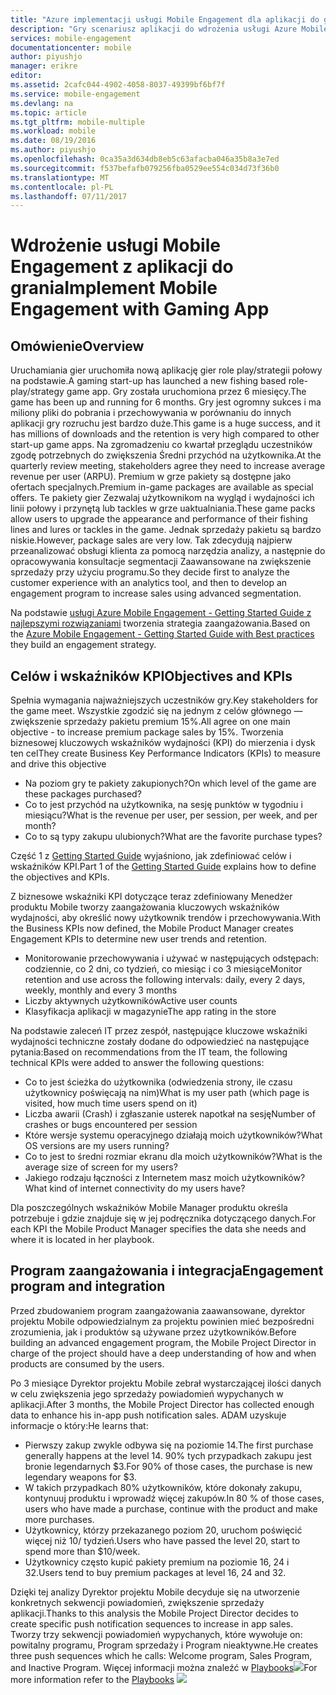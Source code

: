 ```yaml
---
title: "Azure implementacji usługi Mobile Engagement dla aplikacji do grania"
description: "Gry scenariusz aplikacji do wdrożenia usługi Azure Mobile Engagement"
services: mobile-engagement
documentationcenter: mobile
author: piyushjo
manager: erikre
editor: 
ms.assetid: 2cafc044-4902-4058-8037-49399bf6bf7f
ms.service: mobile-engagement
ms.devlang: na
ms.topic: article
ms.tgt_pltfrm: mobile-multiple
ms.workload: mobile
ms.date: 08/19/2016
ms.author: piyushjo
ms.openlocfilehash: 0ca35a3d634db8eb5c63afacba046a35b8a3e7ed
ms.sourcegitcommit: f537befafb079256fba0529ee554c034d73f36b0
ms.translationtype: MT
ms.contentlocale: pl-PL
ms.lasthandoff: 07/11/2017
---
```

# <a name="implement-mobile-engagement-with-gaming-app"></a><span data-ttu-id="1679d-103">Wdrożenie usługi Mobile Engagement z aplikacji do grania</span><span class="sxs-lookup"><span data-stu-id="1679d-103">Implement Mobile Engagement with Gaming App</span></span>
## <a name="overview"></a><span data-ttu-id="1679d-104">Omówienie</span><span class="sxs-lookup"><span data-stu-id="1679d-104">Overview</span></span>
<span data-ttu-id="1679d-105">Uruchamiania gier uruchomiła nową aplikację gier role play/strategii połowy na podstawie.</span><span class="sxs-lookup"><span data-stu-id="1679d-105">A gaming start-up has launched a new fishing based role-play/strategy game app.</span></span> <span data-ttu-id="1679d-106">Gry została uruchomiona przez 6 miesięcy.</span><span class="sxs-lookup"><span data-stu-id="1679d-106">The game has been up and running for 6 months.</span></span> <span data-ttu-id="1679d-107">Gry jest ogromny sukces i ma miliony pliki do pobrania i przechowywania w porównaniu do innych aplikacji gry rozruchu jest bardzo duże.</span><span class="sxs-lookup"><span data-stu-id="1679d-107">This game is a huge success, and it has millions of downloads and the retention is very high compared to other start-up game apps.</span></span> <span data-ttu-id="1679d-108">Na zgromadzeniu co kwartał przeglądu uczestników zgodę potrzebnych do zwiększenia Średni przychód na użytkownika.</span><span class="sxs-lookup"><span data-stu-id="1679d-108">At the quarterly review meeting, stakeholders agree they need to increase average revenue per user (ARPU).</span></span> <span data-ttu-id="1679d-109">Premium w grze pakiety są dostępne jako ofertach specjalnych.</span><span class="sxs-lookup"><span data-stu-id="1679d-109">Premium in-game packages are available as special offers.</span></span> <span data-ttu-id="1679d-110">Te pakiety gier Zezwalaj użytkownikom na wygląd i wydajności ich linii połowy i przynętą lub tackles w grze uaktualniania.</span><span class="sxs-lookup"><span data-stu-id="1679d-110">These game packs allow users to upgrade the appearance and performance of their fishing lines and lures or tackles in the game.</span></span> <span data-ttu-id="1679d-111">Jednak sprzedaży pakietu są bardzo niskie.</span><span class="sxs-lookup"><span data-stu-id="1679d-111">However, package sales are very low.</span></span> <span data-ttu-id="1679d-112">Tak zdecydują najpierw przeanalizować obsługi klienta za pomocą narzędzia analizy, a następnie do opracowywania konsultacje segmentacji Zaawansowane na zwiększenie sprzedaży przy użyciu programu.</span><span class="sxs-lookup"><span data-stu-id="1679d-112">So they decide first to analyze the customer experience with an analytics tool, and then to develop an engagement program to increase sales using advanced segmentation.</span></span>

<span data-ttu-id="1679d-113">Na podstawie [usługi Azure Mobile Engagement - Getting Started Guide z najlepszymi rozwiązaniami](mobile-engagement-getting-started-best-practices.md) tworzenia strategia zaangażowania.</span><span class="sxs-lookup"><span data-stu-id="1679d-113">Based on the [Azure Mobile Engagement - Getting Started Guide with Best practices](mobile-engagement-getting-started-best-practices.md) they build an engagement strategy.</span></span>

## <a name="objectives-and-kpis"></a><span data-ttu-id="1679d-114">Celów i wskaźników KPI</span><span class="sxs-lookup"><span data-stu-id="1679d-114">Objectives and KPIs</span></span>
<span data-ttu-id="1679d-115">Spełnia wymagania najważniejszych uczestników gry.</span><span class="sxs-lookup"><span data-stu-id="1679d-115">Key stakeholders for the game meet.</span></span> <span data-ttu-id="1679d-116">Wszystkie zgodzić się na jednym z celów głównego — zwiększenie sprzedaży pakietu premium 15%.</span><span class="sxs-lookup"><span data-stu-id="1679d-116">All agree on one main objective - to increase premium package sales by 15%.</span></span> <span data-ttu-id="1679d-117">Tworzenia biznesowej kluczowych wskaźników wydajności (KPI) do mierzenia i dysk ten cel</span><span class="sxs-lookup"><span data-stu-id="1679d-117">They create Business Key Performance Indicators (KPIs) to measure and drive this objective</span></span>

* <span data-ttu-id="1679d-118">Na poziom gry te pakiety zakupionych?</span><span class="sxs-lookup"><span data-stu-id="1679d-118">On which level of the game are these packages purchased?</span></span>
* <span data-ttu-id="1679d-119">Co to jest przychód na użytkownika, na sesję punktów w tygodniu i miesiącu?</span><span class="sxs-lookup"><span data-stu-id="1679d-119">What is the revenue per user, per session, per week, and per month?</span></span>
* <span data-ttu-id="1679d-120">Co to są typy zakupu ulubionych?</span><span class="sxs-lookup"><span data-stu-id="1679d-120">What are the favorite purchase types?</span></span>

<span data-ttu-id="1679d-121">Część 1 z [Getting Started Guide](mobile-engagement-getting-started-best-practices.md) wyjaśniono, jak zdefiniować celów i wskaźników KPI.</span><span class="sxs-lookup"><span data-stu-id="1679d-121">Part 1 of the [Getting Started Guide](mobile-engagement-getting-started-best-practices.md) explains how to define the objectives and KPIs.</span></span> 

<span data-ttu-id="1679d-122">Z biznesowe wskaźniki KPI dotyczące teraz zdefiniowany Menedżer produktu Mobile tworzy zaangażowania kluczowych wskaźników wydajności, aby określić nowy użytkownik trendów i przechowywania.</span><span class="sxs-lookup"><span data-stu-id="1679d-122">With the Business KPIs now defined, the Mobile Product Manager creates Engagement KPIs to determine new user trends and retention.</span></span>

* <span data-ttu-id="1679d-123">Monitorowanie przechowywania i używać w następujących odstępach: codziennie, co 2 dni, co tydzień, co miesiąc i co 3 miesiące</span><span class="sxs-lookup"><span data-stu-id="1679d-123">Monitor retention and use across the following intervals: daily, every 2 days, weekly, monthly and every 3 months</span></span>
* <span data-ttu-id="1679d-124">Liczby aktywnych użytkowników</span><span class="sxs-lookup"><span data-stu-id="1679d-124">Active user counts</span></span>
* <span data-ttu-id="1679d-125">Klasyfikacja aplikacji w magazynie</span><span class="sxs-lookup"><span data-stu-id="1679d-125">The app rating in the store</span></span>

<span data-ttu-id="1679d-126">Na podstawie zaleceń IT przez zespół, następujące kluczowe wskaźniki wydajności techniczne zostały dodane do odpowiedzieć na następujące pytania:</span><span class="sxs-lookup"><span data-stu-id="1679d-126">Based on recommendations from the IT team, the following technical KPIs were added to answer the following questions:</span></span>

* <span data-ttu-id="1679d-127">Co to jest ścieżka do użytkownika (odwiedzenia strony, ile czasu użytkownicy poświęcają na nim)</span><span class="sxs-lookup"><span data-stu-id="1679d-127">What is my user path (which page is visited, how much time users spend on it)</span></span>
* <span data-ttu-id="1679d-128">Liczba awarii (Crash) i zgłaszanie usterek napotkał na sesję</span><span class="sxs-lookup"><span data-stu-id="1679d-128">Number of crashes or bugs encountered per session</span></span>
* <span data-ttu-id="1679d-129">Które wersje systemu operacyjnego działają moich użytkowników?</span><span class="sxs-lookup"><span data-stu-id="1679d-129">What OS versions are my users running?</span></span>
* <span data-ttu-id="1679d-130">Co to jest to średni rozmiar ekranu dla moich użytkowników?</span><span class="sxs-lookup"><span data-stu-id="1679d-130">What is the average size of screen for my users?</span></span>
* <span data-ttu-id="1679d-131">Jakiego rodzaju łączności z Internetem masz moich użytkowników?</span><span class="sxs-lookup"><span data-stu-id="1679d-131">What kind of internet connectivity do my users have?</span></span>

<span data-ttu-id="1679d-132">Dla poszczególnych wskaźników Mobile Manager produktu określa potrzebuje i gdzie znajduje się w jej podręcznika dotyczącego danych.</span><span class="sxs-lookup"><span data-stu-id="1679d-132">For each KPI the Mobile Product Manager specifies the data she needs and where it is located in her playbook.</span></span>

## <a name="engagement-program-and-integration"></a><span data-ttu-id="1679d-133">Program zaangażowania i integracja</span><span class="sxs-lookup"><span data-stu-id="1679d-133">Engagement program and integration</span></span>
<span data-ttu-id="1679d-134">Przed zbudowaniem program zaangażowania zaawansowane, dyrektor projektu Mobile odpowiedzialnym za projektu powinien mieć bezpośredni zrozumienia, jak i produktów są używane przez użytkowników.</span><span class="sxs-lookup"><span data-stu-id="1679d-134">Before building an advanced engagement program, the Mobile Project Director in charge of the project should have a deep understanding of how and when products are consumed by the users.</span></span>

<span data-ttu-id="1679d-135">Po 3 miesiące Dyrektor projektu Mobile zebrał wystarczającej ilości danych w celu zwiększenia jego sprzedaży powiadomień wypychanych w aplikacji.</span><span class="sxs-lookup"><span data-stu-id="1679d-135">After 3 months, the Mobile Project Director has collected enough data to enhance his in-app push notification sales.</span></span> <span data-ttu-id="1679d-136">ADAM uzyskuje informacje o który:</span><span class="sxs-lookup"><span data-stu-id="1679d-136">He learns that:</span></span>

* <span data-ttu-id="1679d-137">Pierwszy zakup zwykle odbywa się na poziomie 14.</span><span class="sxs-lookup"><span data-stu-id="1679d-137">The first purchase generally happens at the level 14.</span></span> <span data-ttu-id="1679d-138">90% tych przypadkach zakupu jest bronie legendarnych $3.</span><span class="sxs-lookup"><span data-stu-id="1679d-138">For 90% of those cases, the purchase is new legendary weapons for $3.</span></span>
* <span data-ttu-id="1679d-139">W takich przypadkach 80% użytkowników, które dokonały zakupu, kontynuuj produktu i wprowadź więcej zakupów.</span><span class="sxs-lookup"><span data-stu-id="1679d-139">In 80 % of those cases, users who have made a purchase, continue with the product and make more purchases.</span></span>
* <span data-ttu-id="1679d-140">Użytkownicy, którzy przekazanego poziom 20, uruchom poświęcić więcej niż 10/ tydzień.</span><span class="sxs-lookup"><span data-stu-id="1679d-140">Users who have passed the level 20, start to spend more than $10/week.</span></span>
* <span data-ttu-id="1679d-141">Użytkownicy często kupić pakiety premium na poziomie 16, 24 i 32.</span><span class="sxs-lookup"><span data-stu-id="1679d-141">Users tend to buy premium packages at level 16, 24 and 32.</span></span>

<span data-ttu-id="1679d-142">Dzięki tej analizy Dyrektor projektu Mobile decyduje się na utworzenie konkretnych sekwencji powiadomień, zwiększenie sprzedaży aplikacji.</span><span class="sxs-lookup"><span data-stu-id="1679d-142">Thanks to this analysis the Mobile Project Director decides to create specific push notification sequences to increase in app sales.</span></span> <span data-ttu-id="1679d-143">Tworzy trzy sekwencji powiadomień wypychanych, które wywołuje on: powitalny programu, Program sprzedaży i Program nieaktywne.</span><span class="sxs-lookup"><span data-stu-id="1679d-143">He creates three push sequences which he calls: Welcome program, Sales Program, and Inactive Program.</span></span> <span data-ttu-id="1679d-144">Więcej informacji można znaleźć w [Playbooks](https://github.com/Azure/azure-mobile-engagement-samples/tree/master/Playbooks)![][1]</span><span class="sxs-lookup"><span data-stu-id="1679d-144">For more information refer to the [Playbooks](https://github.com/Azure/azure-mobile-engagement-samples/tree/master/Playbooks) ![][1]</span></span>

<!--Image references-->

[1]: ./media/mobile-engagement-game-scenario/notification-scenario.png

<!--Link references-->
